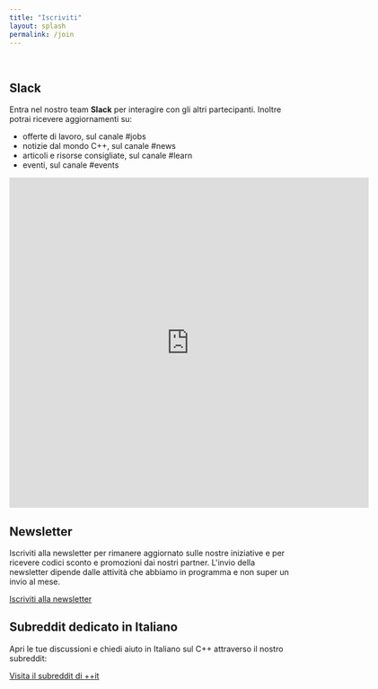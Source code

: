 ```yaml
---
title: "Iscriviti"
layout: splash
permalink: /join
---
```


<br />

## Slack

Entra nel nostro team **Slack** per interagire con gli altri partecipanti. Inoltre potrai ricevere aggiornamenti su:

- offerte di lavoro, sul canale #jobs
- notizie dal mondo C++, sul canale #news
- articoli e risorse consigliate, sul canale #learn
- eventi, sul canale #events

<iframe src="https://docs.google.com/forms/d/e/1FAIpQLSeLycljtae4yBKVH-YEMZVSQywqgDg_WbSaX460K4yPiBEj7w/viewform?embedded=true" width="640" height="589" frameborder="0" marginheight="0" marginwidth="0">Caricamento…</iframe>

## Newsletter

Iscriviti alla newsletter per rimanere aggiornato sulle nostre iniziative e per ricevere codici sconto e promozioni dai nostri partner. L'invio della newsletter dipende dalle attività che abbiamo in programma e non super un invio al mese.

[Iscriviti alla newsletter](http://eepurl.com/hjZ-en)

## Subreddit dedicato in Italiano

Apri le tue discussioni e chiedi aiuto in Italiano sul C++ attraverso il nostro subreddit:

[Visita il subreddit di ++it](https://www.reddit.com/r/cppit/)
